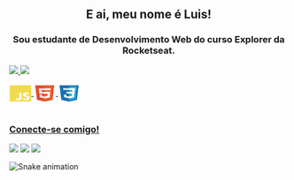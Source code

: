 <div align="center">
  <h2>E ai, meu nome é Luis!</h2>
  <h3>Sou estudante de Desenvolvimento Web do curso Explorer da Rocketseat.</h3>
  </div>
 
 <div>
   <a href="https://github.com/Luishenriqueneri">
   <img height="175em" src="https://github-readme-stats.vercel.app/api?username=Luishenriqueneri&show_icons=true&theme=tokyonight&include_all_commits=true&count_private=true"/>
   <img height="175em" src="https://github-readme-stats.vercel.app/api/top-langs/?username=Luishenriqueneri&layout=compact&langs_count=6&theme=tokyonight"/>
</div>
  
<div style="display: inline_block"><br>
  <img align="center" alt="Js" height="30" width="40" src="https://raw.githubusercontent.com/devicons/devicon/master/icons/javascript/javascript-plain.svg">
  <img align="center" alt="HTML" height="30" width="40" src="https://raw.githubusercontent.com/devicons/devicon/master/icons/html5/html5-original.svg">
  <img align="center" alt="CSS" height="30" width="40" src="https://raw.githubusercontent.com/devicons/devicon/master/icons/css3/css3-original.svg">
</div>
 
 <br>
 
  ### Conecte-se comigo!
 
<div> 
  <a href = "mailto:luishenrique.neri@hotmail.com"><img src="https://img.shields.io/badge/-Gmail-%23333?style=for-the-badge&logo=gmail&logoColor=white" target="_blank"></a>
  <a href="https://www.linkedin.com/in/luis-henrique-neri-62b265165" target="_blank"><img src="https://img.shields.io/badge/-LinkedIn-%230077B5?style=for-the-badge&logo=linkedin&logoColor=white" target="_blank"></a> 
  <a href="https://instagram.com/luishenrique.neri" target="_blank"><img src="https://img.shields.io/badge/-Instagram-%23E4405F?style=for-the-badge&logo=instagram&logoColor=white" target="_blank"></a>
 
  ![Snake animation](https://github.com/Luishenriqueneri/Luishenriqueneri/blob/output/github-contribution-grid-snake.svg)

</div>
